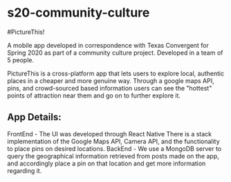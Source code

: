 # s20-community-culture

#PictureThis!

A mobile app developed in correspondence with Texas Convergent for Spring 2020 as part of a community culture project. Developed in a team of 5 people. 

PictureThis is a cross-platform app that lets users to explore local, authentic places in a cheaper and more genuine way. Through a google maps API, pins, and crowd-sourced based information users can see the "hottest" points of attraction near them and go on to further explore it.

## App Details:
FrontEnd - The UI was developed through React Native
There is a stack implementation of the Google Maps API, Camera API, and the functionality to place pins on desired locations.
BackEnd - We use a MongoDB server to query the geographical information retrieved from posts made on the app, and accordingly place a pin on that location and get more information regarding it. 
